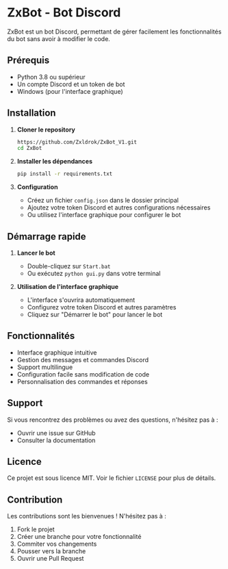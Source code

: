 # ZxBot - Bot Discord

ZxBot est un bot Discord, permettant de gérer facilement les fonctionnalités du bot sans avoir à modifier le code.

## Prérequis

- Python 3.8 ou supérieur
- Un compte Discord et un token de bot
- Windows (pour l'interface graphique)

## Installation

1. **Cloner le repository**
   ```bash
   https://github.com/Zxldrok/ZxBot_V1.git
   cd ZxBot
   ```

2. **Installer les dépendances**
   ```bash
   pip install -r requirements.txt
   ```

3. **Configuration**
   - Créez un fichier `config.json` dans le dossier principal
   - Ajoutez votre token Discord et autres configurations nécessaires
   - Ou utilisez l'interface graphique pour configurer le bot

## Démarrage rapide

1. **Lancer le bot**
   - Double-cliquez sur `Start.bat`
   - Ou exécutez `python gui.py` dans votre terminal

2. **Utilisation de l'interface graphique**
   - L'interface s'ouvrira automatiquement
   - Configurez votre token Discord et autres paramètres
   - Cliquez sur "Démarrer le bot" pour lancer le bot

## Fonctionnalités

- Interface graphique intuitive
- Gestion des messages et commandes Discord
- Support multilingue
- Configuration facile sans modification de code
- Personnalisation des commandes et réponses

## Support

Si vous rencontrez des problèmes ou avez des questions, n'hésitez pas à :
- Ouvrir une issue sur GitHub
- Consulter la documentation

## Licence

Ce projet est sous licence MIT. Voir le fichier `LICENSE` pour plus de détails.

## Contribution

Les contributions sont les bienvenues ! N'hésitez pas à :
1. Fork le projet
2. Créer une branche pour votre fonctionnalité
3. Commiter vos changements
4. Pousser vers la branche
5. Ouvrir une Pull Request
